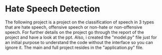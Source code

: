 # Hate Speech Detection

The following project is a project on the classification of speech in 3 types that are hate speech, offensive speech or non-hate or non-offensive speech.
For further details on the project go through the report of the project and have a look at the ppt.
Also, i created the "model.py" file just for an initial purpose to understand the code without the interface so you can ignore it. The main and full project resides in the "application.py" file.
